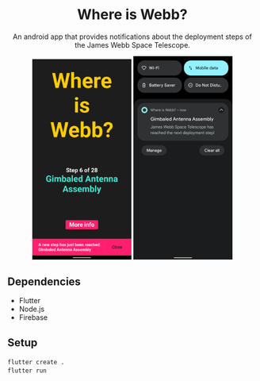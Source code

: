 <h1 align=center>Where is Webb?</h1>
<p align=center>An android app that provides notifications about the deployment steps of the James Webb Space Telescope.</p>

<p align="center">
  <img src="docs/images/screenshot-pixel4a.png" width="200">
  <img src="docs/images/screenshot-notification.png" width="200">
</p>


## Dependencies

* Flutter
* Node.js
* Firebase

## Setup

`flutter create .`  
`flutter run`
